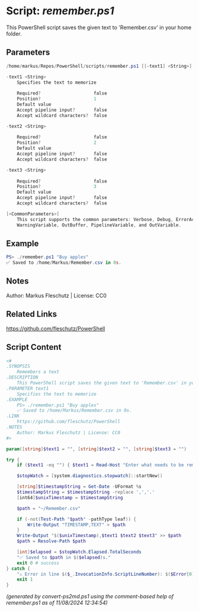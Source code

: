 Script: *remember.ps1*
========================

This PowerShell script saves the given text to 'Remember.csv' in your home folder.

Parameters
----------
```powershell
/home/markus/Repos/PowerShell/scripts/remember.ps1 [[-text1] <String>] [[-text2] <String>] [[-text3] <String>] [<CommonParameters>]

-text1 <String>
    Specifies the text to memorize
    
    Required?                    false
    Position?                    1
    Default value                
    Accept pipeline input?       false
    Accept wildcard characters?  false

-text2 <String>
    
    Required?                    false
    Position?                    2
    Default value                
    Accept pipeline input?       false
    Accept wildcard characters?  false

-text3 <String>
    
    Required?                    false
    Position?                    3
    Default value                
    Accept pipeline input?       false
    Accept wildcard characters?  false

[<CommonParameters>]
    This script supports the common parameters: Verbose, Debug, ErrorAction, ErrorVariable, WarningAction, 
    WarningVariable, OutBuffer, PipelineVariable, and OutVariable.
```

Example
-------
```powershell
PS> ./remember.ps1 "Buy apples"
✅ Saved to /home/Markus/Remember.csv in 0s.

```

Notes
-----
Author: Markus Fleschutz | License: CC0

Related Links
-------------
https://github.com/fleschutz/PowerShell

Script Content
--------------
```powershell
<#
.SYNOPSIS
	Remembers a text 
.DESCRIPTION
	This PowerShell script saves the given text to 'Remember.csv' in your home folder.
.PARAMETER text1
	Specifies the text to memorize
.EXAMPLE
	PS> ./remember.ps1 "Buy apples"
	✅ Saved to /home/Markus/Remember.csv in 0s.
.LINK
	https://github.com/fleschutz/PowerShell
.NOTES
	Author: Markus Fleschutz | License: CC0
#>

param([string]$text1 = "", [string]$text2 = "", [string]$text3 = "")

try {
	if ($text1 -eq "") { $text1 = Read-Host "Enter what needs to be remembered" }

	$stopWatch = [system.diagnostics.stopwatch]::startNew()

	[string]$timestampString = Get-Date -UFormat %s
	$timestampString = $timestampString -replace ',','.'
	[int64]$unixTimestamp = $timestampString

	$path = "~/Remember.csv"

	if (-not(Test-Path "$path" -pathType leaf)) {
		Write-Output "TIMESTAMP,TEXT" > $path
	}
	Write-Output "$($unixTimestamp),$text1 $text2 $text3" >> $path
	$path = Resolve-Path $path

	[int]$elapsed = $stopWatch.Elapsed.TotalSeconds
	"✅ Saved to $path in $($elapsed)s."
	exit 0 # success
} catch {
	"⚠️ Error in line $($_.InvocationInfo.ScriptLineNumber): $($Error[0])"
	exit 1
}
```

*(generated by convert-ps2md.ps1 using the comment-based help of remember.ps1 as of 11/08/2024 12:34:54)*
